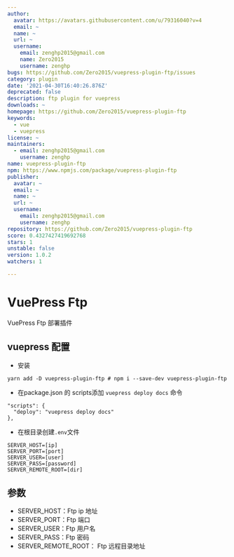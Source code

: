 ```yaml
---
author:
  avatar: https://avatars.githubusercontent.com/u/79316040?v=4
  email: ~
  name: ~
  url: ~
  username:
    email: zenghp2015@gmail.com
    name: Zero2015
    username: zenghp
bugs: https://github.com/Zero2015/vuepress-plugin-ftp/issues
category: plugin
date: '2021-04-30T16:40:26.876Z'
deprecated: false
description: ftp plugin for vuepress
downloads: ~
homepage: https://github.com/Zero2015/vuepress-plugin-ftp
keywords:
  - vue
  - vuepress
license: ~
maintainers:
  - email: zenghp2015@gmail.com
    username: zenghp
name: vuepress-plugin-ftp
npm: https://www.npmjs.com/package/vuepress-plugin-ftp
publisher:
  avatar: ~
  email: ~
  name: ~
  url: ~
  username:
    email: zenghp2015@gmail.com
    username: zenghp
repository: https://github.com/Zero2015/vuepress-plugin-ftp
score: 0.4327427419692768
stars: 1
unstable: false
version: 1.0.2
watchers: 1

---
```


# VuePress Ftp

VuePress Ftp 部署插件

## vuepress 配置

- 安装

```shell
yarn add -D vuepress-plugin-ftp # npm i --save-dev vuepress-plugin-ftp
```

- 在package.json 的 scripts添加 `vuepress deploy docs` 命令

```shell
"scripts": {
  "deploy": "vuepress deploy docs"
},
```

- 在根目录创建`.env`文件

```shell
SERVER_HOST=[ip]
SERVER_PORT=[port]
SERVER_USER=[user]
SERVER_PASS=[password]
SERVER_REMOTE_ROOT=[dir]
```

## 参数

- SERVER_HOST：Ftp ip 地址
- SERVER_PORT：Ftp 端口
- SERVER_USER：Ftp 用户名
- SERVER_PASS：Ftp 密码
- SERVER_REMOTE_ROOT： Ftp 远程目录地址
